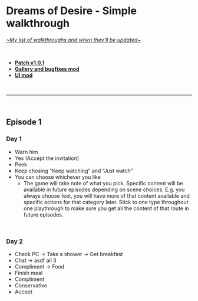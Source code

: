 # Dreams of Desire - Simple walkthrough
[*\~My list of walkthroughs and when they'll be updated\~*](https://www.patreon.com/maimlain)

<br>

- [**Patch v1.0.1**](https://f95zone.com/threads/dreams-of-desire-episode-12-v1-0-0-lewdlab-discussion-thread.1904/page-763#post-801139)  
- [**Gallery and bugfixes mod**](https://f95zone.com/threads/dreams-of-desire-ep-12-gallery-unlocker-and-bugfixes-mod-v5-0-bossapplesauce.11194)  
- [**UI mod**](https://f95zone.com/threads/dreams-of-desire-episode-12-v1-0-0-lewdlab-discussion-thread.1904/page-763#post-801139)

<br>

---

<br>

## Episode 1
### Day 1
- Warn him
- Yes (Accept the invitation)
- Peek
- Keep chosing "Keep watching" and "Just watch"
- You can choose whichever you like
  - The game will take note of what you pick. Specific content will be available in future episodes depending on scene choices. E.g. you always choose feet, you will have more of that content available and specific actions for that category later. Stick to one type throughout one playthrough to make sure you get all the content of that route in future episodes.

<br>

### Day 2
- Check PC -> Take a shower -> Get breakfast
- Chat -> asdf all 3
- Compliment -> Food
- Finish meal
- Compliment
- Conservative
- Accept
